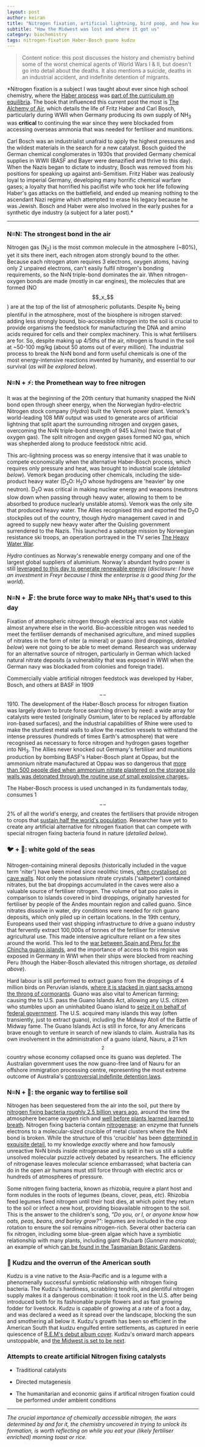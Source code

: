 ```yaml
---
layout: post
author: keiran  
title: "Nitrogen fixation, artificial lightning, bird poop, and how kudzu grew out of control"
subtitle: "How the Midwest was lost and where it got us"
category: biochemistry 
tags: nitrogen-fixation Haber-Bosch guano kudzu   
---
```


> Content notice: this post discusses the history and chemistry behind some of the worst chemical agents of World Wars I & II, but doesn't go into detail about the deaths. It also mentions a suicide, deaths in an industrial accident, and indefinite detention of migrants.  

*Nitrogen fixation is a subject I was taught about ever since high school chemistry, where the [Haber process](https://chem.libretexts.org/Bookshelves/Physical_and_Theoretical_Chemistry_Textbook_Maps/Supplemental_Modules_(Physical_and_Theoretical_Chemistry)/Equilibria/Le_Chateliers_Principle/The_Haber_Process) was [part of the curriculum on equilibria](https://educationstandards.nsw.edu.au/wps/portal/nesa/11-12/stage-6-learning-areas/stage-6-science/chemistry-2017/content/2267). The book that influenced this current post the most is [The Alchemy of Air](https://www.penguinrandomhouse.com/books/73464/the-alchemy-of-air-by-thomas-hager-author-of-the-demon-under-the-microscope/), which details the life of Fritz Haber and Carl Bosch, particularly during WWII when Germany producing its own supply of NH<sub>3</sub> was **critical** to continuing the war since they were blockaded from accessing overseas ammonia that was needed for fertiliser and munitions. 

Carl Bosch was an industrialist unafraid to apply the highest pressures and the wildest materials in the search for a new catalyst. Bosch guided the German chemical conglomerates in 1930s that provided Germany chemical supplies in WWII (BASF and Bayer were denazified and thrive to this day). When the Nazis began to dictate to industry, Bosch was removed from his positions for speaking up against anti-Semitism. Fritz Haber was zealously loyal to imperial Germany, developing many horrific chemical warfare gases; a loyalty that horrified his pacifist wife who took her life following Haber's gas attacks on the battlefield, and ended up meaning nothing to the ascendant Nazi regime which attempted to erase his legacy because he was Jewish. Bosch and Haber were also involved in the early pushes for a synthetic dye industry (a subject for a later post).* 

---

### N≡N: The strongest bond in the air 

Nitrogen gas (N<sub>2</sub>) is the most common molecule in the atmosphere (~80%), yet it sits there inert, each nitrogen atom strongly bound to the other.  Because each nitrogen atom requires 3 electrons, oxygen atoms, having only 2 unpaired electrons, can't easily fulfil nitrogen's bonding requirements, so the N≡N triple-bond dominates the air. When nitrogen-oxygen bonds are made (mostly in car engines), the molecules that are formed (NO$$_x_$$) are at the top of the list of atmospheric pollutants. Despite N<sub>2</sub> being plentiful in the atmosphere, most of the biosphere is nitrogen starved: adding less strongly bound, bio-accessible nitrogen into the soil is crucial to provide organisms the feedstock for manufacturing the DNA and amino acids required for cells and their complex machinery. This is what fertilisers are for. So, despite making up 4/5ths of the air, nitrogen is found in the soil at ~50-100 mg/kg (about 50 atoms out of every million). The industrial process to break the N≡N bond and form useful chemicals is one of the most energy-intensive reactions invented by humanity, and essential to our survival (*as will be explored below*).   

### N≡N + ⚡: the Promethean way to free nitrogen

It was at the beginning of the 20th century that humanity snapped the N≡N bond open through sheer energy, when the Norwegian hydro-electric Nitrogen stock company (*Hydro*) built the Vemork power plant. Vemork's world-leading 108 MW output was used to generate arcs of artificial lightning that split apart the surrounding nitrogen and oxygen gases, overcoming the N≡N triple-bond strength of 945 kJ/mol (twice that of oxygen gas). The split nitrogen and oxygen gases formed NO gas, which was shepherded along to produce feedstock nitric acid. 

This arc-lightning process was so energy intensive that it was unable to compete economically when the alternative Haber-Bosch process, which requires only pressure and heat, was brought to industrial scale (*detailed below*). Vemork began producing other chemicals, including the side-product heavy water (D<sub>2</sub>O: H<sub>2</sub>O whose hydrogens are 'heavier' by one neutron). D<sub>2</sub>O was critical in making nuclear energy and weapons (neutrons slow down when passing through heavy water, allowing to them to be absorbed to produce nuclearly unstable atoms). Vemork was the only site that produced heavy water. The Allies recognised this and exported the D<sub>2</sub>O stockpiles out of the country, though *Hydro* management caved in and agreed to supply new heavy water after the Quisling government surrendered to the Nazis. This launched a sabotage mission by Norwegian resistance ski troops, an operation portrayed in the TV series [The Heavy Water War](https://www.imdb.com/title/tt3280150/).  

*Hydro* continues as Norway's renewable energy company and one of the largest global suppliers of aluminium. Norway's abundant hydro power is still [leveraged to this day to generate renewable energy](https://www.energy-storage.news/freyr-secures-renewable-power-supply-from-statkraft-for-first-two-gigafactories/) (*disclosure: I have an investment in Freyr because I think the enterprise is  a good thing for the world*). 


### N≡N + 🗜️: the brute force way to make NH<sub>3</sub> that's used to this day

Fixation of atmospheric nitrogen through electrical arcs was not viable almost anywhere else in the world. Bio-accessible nitrogen was needed to meet the fertiliser demands of mechanised agriculture, and mined supplies of nitrates in the form of niter (a mineral) or guano (bird droppings, *detailed below*) were not going to be able to meet demand. Research was underway for an alternative source of nitrogen, particularly in German which lacked natural nitrate deposits (a vulnerability that was exposed in WWI when the German navy was blockaded from colonies and foreign trade).

Commercially viable artificial nitrogen feedstock was developed by Haber, Bosch, and others at BASF in 1909$$--$$1910. The development of the Haber-Bosch process for nitrogen fixation was largely down to brute force searching driven by need: a wide array for catalysts were tested (originally Osmium, later to be replaced by affordable iron-based surfaces), and the industrial capabilities of Rhine were used to make the sturdiest metal walls to allow the reaction vessels to withstand the intense pressures (hundreds of times Earth's atmosphere) that were recognised as necessary to force nitrogen and hydrogen gases together into NH<sub>3</sub>. The Allies never knocked out Germany's fertiliser and munitions production by bombing BASF's Haber-Bosch plant at Oppau, but the ammonium nitrate manufactured at Oppau was so dangerous that [more than 500 people died when ammonium nitrate plastered on the storage silo walls was detonated through the routine use of small explosive charges.](https://en.wikipedia.org/wiki/Oppau_explosion).    

The Haber-Bosch process is used unchanged in its fundamentals today, consumes 1$$--$$2% of all the world's energy, and creates the fertilisers that provide nitrogen to crops that [sustain half the world's population](https://ourworldindata.org/how-many-people-does-synthetic-fertilizer-feed). Researcher have yet to create any artificial alternative for nitrogen fixation that can compete with special nitrogen fixing bacteria found in nature (*detailed below*).   

### 🐦 + 💩: white gold of the seas

Nitrogen-containing mineral deposits (historically included in the vague term 'niter') have been mined since neolithic times, [often crystalised on cave walls](https://geographyfieldwork.com/Coves-del-Collbato.htm). Not only the potassium nitrate crystals ('saltpeter') contained nitrates, but the bat droppings accumulated in the caves were also a valuable source of fertiliser nitrogen. The volume of bat poo pales in comparison to islands covered in bird droppings, originally harvested for fertiliser by people of the Andes mountain region and called guano. Since nitrates dissolve in water, dry conditions were needed for rich guano deposits, which only piled up in certain locations. In the 19th century, Europeans used their vast shipping infrastructure to drive a guano industry that fervently extract 100,000s of tonnes of the fertiliser for intensive agricultural use. This made intensive agriculture reliant on a few sites around the world. This led to the [war between Spain and Peru for the Chincha guano islands](https://en.wikipedia.org/wiki/Chincha_Islands_War), and the importance of access to this region was exposed in Germany in WWI when their ships were blocked from reaching Peru (though the Haber-Bosch alleviated this nitrogen shortage, *as detailed above*). 

Hard labour is still performed to extract guano from the droppings of 4 million birds on Peruvian islands, [where it is stacked in giant sacks among the throng of cormorants](https://www.audubon.org/news/holy-crap-trip-worlds-largest-guano-producing-islands). Guano was also vital to American farming; causing the to U.S. pass the Guano Islands Act, allowing any U.S. citizen who stumbles upon an uninhabited Guano island to [seize it on behalf of federal government](http://memory.loc.gov/cgi-bin/ampage?collId=llsl&fileName=018/llsl018.db&recNum=1152). The U.S. acquired many islands this way (often transiently, just to extract guano), including the Midway Atoll of the Battle of Midway fame. The Guano Islands Act is still in force, for any Americans brave enough to venture in search of new islands to claim. Australia has its own involvement in the administration of a guano island, Nauru, a 21 km$$^2$$ country whose economy collapsed once its guano was depleted. The Australian government uses the now guano-free land of Nauru for an offshore immigration processing centre, representing the most extreme outcome of Australia's [controversial indefinite detention laws](https://humanrights.gov.au/our-work/asylum-seekers-and-refugees/projects/immigration-detention-and-human-rights). 


### N≡N + 🦠: the organic way to fertilise soil 

Nitrogen has been sequestered from the air into the soil, put there by [nitrogen fixing bacteria roughly 2.5 billion years ago](https://www.science.org/doi/10.1126/science.1165675), around the time the atmosphere became oxygen rich and [well before plants learned learned to breath](https://www.science.org/doi/10.1126/science.355.6330.1110). Nitrogen fixing bacteria contain [nitrogenase](https://pdb101.rcsb.org/motm/26): an enzyme that funnels electrons to a molecular-sized crucible of metal clusters where the N≡N bond is broken. While the structure of this 'crucible' has been [determined in exquisite detail](https://www.rcsb.org/structure/1n2c), to my knowledge *exactly* where and how famously unreactive N≡N binds inside nitrogenase and is split in two us still a subtle unsolved molecular puzzle actively debated by researchers. The efficiency of nitrogenase leaves molecular science embarrassed; what bacteria can do in the open air humans must still force through with electric arcs or hundreds of atmospheres of pressure. 


Some nitrogen fixing bacteria, known as rhizobia, require a plant host and form nodules in the roots of legumes (beans, clover, peas, *etc*). Rhizobia feed legumes fixed nitrogen until their host dies, at which point they return to the soil or infect a new host, providing bioavailable nitrogen to the soil. This is the answer to the children's song, *"Do you, or I, or anyone know how oats, peas, beans, and barley grow?"*: legumes are included in the crop rotation to ensure the soil remains nitrogen-rich. Several other bacteria can fix nitrogen, including some blue-green algae which have a symbiotic relationship with many plants, including giant Rhubarb (*Gunnera manicata*); an example of which [can be found in the Tasmanian Botanic Gardens](../images/giant_rhubarb.jpg).  


### 🌿 Kudzu and the overrun of the American south 

Kudzu is a vine native to the Asia-Pacific and is a legume with a phenomenally successful symbiotic relationship with nitrogen fixing bacteria. The Kudzu's hardiness, scrabbling tendrils, and plentiful nitrogen supply makes it a dangerous combination: it took root in the U.S. after being introduced both for its fashionable purple flowers and as fast growing fodder for livestock. Kudzu is capable of growing at a rate of a foot a day, and was declared a weed as it spread over the landscape, blocking the sun and smothering all below it.  Kudzu's growth has been so efficient in the American South that kudzu engulfed entire settlements, as captured in eerie quiescence of [R.E.M's debut album cover](https://upload.wikimedia.org/wikipedia/en/c/c0/R.E.M._-_Murmur.jpg). Kudzu's onward march appears unstoppable, and [the Midwest is set to be next](https://thehill.com/homenews/4025176-midwest-primed-to-be-next-frontier-for-invasive-plant-kudzu/).

### Attempts to create artificial Nitrogen fixing catalysts

- Traditional catalysts

- Directed mutagenesis

- The humanitarian and economic gains if artifical nitrogen fixation could be performed under ambient conditions 

---

*The crucial importance of chemically accessible nitrogen, the wars determined by and for it, the chemistry uncovered in trying to unlock its formation, is worth reflecting on while you eat your (likely fertiliser enriched) morning toast or rice.* 
